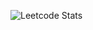 ![Leetcode Stats](https://leetcard.jacoblin.cool/veronikaa-kuznetsova?theme=light&font=Noto%20Sans%20KR)
